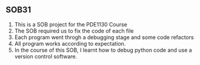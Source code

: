 ## SOB31

1. This is a SOB project for the PDE1130 Course
2. The SOB required us to fix the code of each file
3. Each program went throgh a debugging stage and some code refactors
4. All program works according to expectation. 
5. In the course of this SOB, I learnt how to debug python code and use a version control software. 